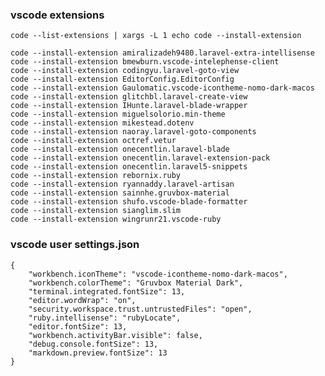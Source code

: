 ### vscode extensions
    code --list-extensions | xargs -L 1 echo code --install-extension
    
    code --install-extension amiralizadeh9480.laravel-extra-intellisense
    code --install-extension bmewburn.vscode-intelephense-client
    code --install-extension codingyu.laravel-goto-view
    code --install-extension EditorConfig.EditorConfig
    code --install-extension Gaulomatic.vscode-icontheme-nomo-dark-macos
    code --install-extension glitchbl.laravel-create-view
    code --install-extension IHunte.laravel-blade-wrapper
    code --install-extension miguelsolorio.min-theme
    code --install-extension mikestead.dotenv
    code --install-extension naoray.laravel-goto-components
    code --install-extension octref.vetur
    code --install-extension onecentlin.laravel-blade
    code --install-extension onecentlin.laravel-extension-pack
    code --install-extension onecentlin.laravel5-snippets
    code --install-extension rebornix.ruby
    code --install-extension ryannaddy.laravel-artisan
    code --install-extension sainnhe.gruvbox-material
    code --install-extension shufo.vscode-blade-formatter
    code --install-extension sianglim.slim
    code --install-extension wingrunr21.vscode-ruby 
  
### vscode user settings.json
    {
        "workbench.iconTheme": "vscode-icontheme-nomo-dark-macos",
        "workbench.colorTheme": "Gruvbox Material Dark",
        "terminal.integrated.fontSize": 13,
        "editor.wordWrap": "on",
        "security.workspace.trust.untrustedFiles": "open",
        "ruby.intellisense": "rubyLocate",
        "editor.fontSize": 13,
        "workbench.activityBar.visible": false,
        "debug.console.fontSize": 13,
        "markdown.preview.fontSize": 13
    }
